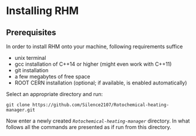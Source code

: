 # Installing RHM

## Prerequisites

In order to install RHM onto your machine, following requirements suffice

- unix terminal
- gcc installation of C++14 or higher (might even work with C++11)
- git installation
- a few megabytes of free space
- ROOT CERN installation (optional; if available, is enabled automatically)

Select an appropriate directory and run:

`git clone https://github.com/Silence2107/Rotochemical-heating-manager.git`

Now enter a newly created <code><i>Rotochemical-heating-manager</i></code> directory. In what follows all the commands are presented as if run from this directory.